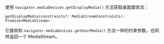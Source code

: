 使用 `navigator.mediaDevices.getDisplayMedia()` 方法获取桌面媒体流：

```
getDisplayMedia(constraints?: MediaStreamConstraints): Promise<MediaStream>
```

它接收和 `navigator.mediaDevices.getUserMedia()` 方法一样的约束参数，也同样返回一个 MediaStream。
